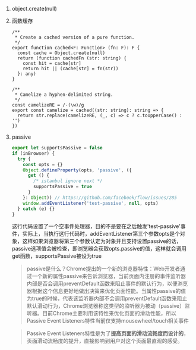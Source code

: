 

1. object.create(null)

2. 函数缓存

   ```
   /**
    * Create a cached version of a pure function.
    */
   export function cached<F: Function> (fn: F): F {
     const cache = Object.create(null)
     return (function cachedFn (str: string) {
       const hit = cache[str]
       return hit || (cache[str] = fn(str))
     }: any)
   }
   
   /**
    * Camelize a hyphen-delimited string.
    */
   const camelizeRE = /-(\w)/g
   export const camelize = cached((str: string): string => {
     return str.replace(camelizeRE, (_, c) => c ? c.toUpperCase() : '')
   })
   ```


3. passive

   ```javascript
   export let supportsPassive = false
   if (inBrowser) {
     try {
       const opts = {}
       Object.defineProperty(opts, 'passive', ({
         get () {
           /* istanbul ignore next */
           supportsPassive = true
         }
       }: Object)) // https://github.com/facebook/flow/issues/285
       window.addEventListener('test-passive', null, opts)
     } catch (e) {}
   }
   ```

   这行代码设置了一个空事件处理器，目的不是要在之后触发'test-passive'事件，实际上，当执行这行代码时，addEventListener第三个参数opts是个对象，这样如果浏览器将第三个参数认定为对象并且支持设置passive的话，passive选项值会被检查，即浏览器会获取opts.passive的值，这样就会调用get函数，supportsPassive被设为true

   > passive是什么？Chrome提出的一个新的浏览器特性：Web开发者通过一个新的属性passive来告诉浏览器，当前页面内注册的事件监听器内部是否会调用preventDefault函数来阻止事件的默认行为，以便浏览器根据这个信息更好地做出决策来优化页面性能。当属性passive的值为true的时候，代表该监听器内部不会调用preventDefault函数来阻止默认滑动行为，Chrome浏览器称这类型的监听器为被动（passive）监听器。目前Chrome主要利用该特性来优化页面的滑动性能，所以Passive Event Listeners特性当前仅支持mousewheel/touch相关事件

   > Passive Event Listeners特性是为了**提高页面的滑动流畅度而设计的**，页面滑动流畅度的提升，直接影响到用户对这个页面最直观的感受。





